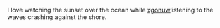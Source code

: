 I love watching the sunset over the ocean while <a href="https://en.ueh.edu.vn/new-free-robux_IK86FL.pdf">xgonuw</a>listening to the waves crashing against the shore. 
